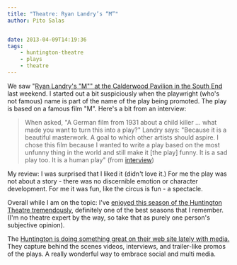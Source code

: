 ```yaml
---
title: "Theatre: Ryan Landry’s “M”"
author: Pito Salas


date: 2013-04-09T14:19:36
tags:
    - huntington-theatre
    - plays
    - theatre
---
```




We saw "[Ryan Landry's "M"" at the Calderwood Pavilion in the South
End](<http://www.goldstar.com/e/65476>) last weekend. I started out a bit
suspiciously when the playwright (who's not famous) name is part of the name
of the play being promoted. The play is based on a famous film "M". Here's a
bit from an interview:

> When asked, "A German film from 1931 about a child killer … what made you
> want to turn this into a play?" Landry says: "Because it is a beautiful
> masterwork. A goal to which other artists should aspire. I chose this film
> because I wanted to write a play based on the most unfunny thing in the
> world and still make it [the play] funny. It is a sad play too. It is a
> human play" (from
> [interview](<http://www.boston.com/lifestyle/blogs/bostonspirit/2013/03/ryan_landry_dishes_on_m_at_the.html>))

My review: I was surprised that I liked it (didn't love it.) For me the play
was not about a story - there was no discernible emotion or character
development. For me it was fun, like the circus is fun - a spectacle.

Overall while I am on the topic: I've [enjoyed this season of the Huntington
Theatre tremendously](<http://www.huntingtontheatre.org>), definitely one of
the best seasons that I remember. (I'm no theatre expert by the way, so take
that as purely one person's subjective opinion).

The [Huntington is doing something great on their web site lately with
media.](<http://www.huntingtontheatre.org/season/2012-2013/m/>) They capture
behind the scenes videos, interviews, and trailer-like promos of the plays. A
really wonderful way to embrace social and multi media.


